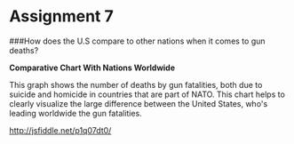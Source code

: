 # Assignment 7

###How does the U.S compare to other nations when it comes to gun deaths?

**Comparative Chart With Nations Worldwide**

This graph shows the number of deaths by gun fatalities, both due to suicide and homicide in countries that are part of NATO. This chart helps to clearly visualize the large difference between the United States, who's leading worldwide the gun fatalities. 

<a href="url">http://jsfiddle.net/p1q07dt0/</a>
